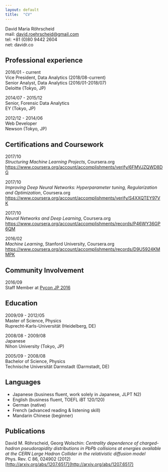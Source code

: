 ```yaml
---
layout: default
title:  "CV"
---
```

David Maria Röhrscheid  
mail: david.roehrscheid@gmail.com  
tel: +81 (0)80 9442 2604  
net: davidr.co

## Professional experience

2016/01 - current  
Vice President, Data Analytics (2018/08-current)  
Senior Analyst, Data Analytics (2016/01-2018/07)  
Deloitte (Tokyo, JP)

2014/07 - 2015/12  
Senior, Forensic Data Analytics  
EY (Tokyo, JP)

2012/12 - 2014/06  
Web Developer  
Newson (Tokyo, JP)

## Certifications and Coursework

2017/10  
*Structuring Machine Learning Projects*, Coursera.org  
[https://www.coursera.org/account/accomplishments/verify/6FMVJZQWD8DG ](https://www.coursera.org/account/accomplishments/verify/6FMVJZQWD8DG)

2017/10  
*Improving Deep Neural Networks: Hyperparameter tuning, Regularization and Optimization*, Coursera.org  
[https://www.coursera.org/account/accomplishments/verify/S4XXQTEY97VK ](https://www.coursera.org/account/accomplishments/verify/S4XXQTEY97VK)

2017/10  
*Neural Networks and Deep Learning*, Coursera.org  
[https://www.coursera.org/account/accomplishments/records/P46WY36GP6QM ](https://www.coursera.org/account/accomplishments/records/P46WY36GP6QM)

2016/02  
*Machine Learning*, Stanford University, Coursera.org  
[https://www.coursera.org/account/accomplishments/records/D9U5924KMMPK ](https://www.coursera.org/account/accomplishments/records/D9U5924KMMPK)  

## Community Involvement

2016/09  
Staff Member at [Pycon JP 2016](https://pycon.jp/2016/ja/about/staff-list/)

## Education

2009/09 - 2012/05  
Master of Science, Physics  
Ruprecht-Karls-Universität (Heidelberg, DE)

2008/08 - 2009/08  
Japanese  
Nihon University (Tokyo, JP)

2005/09 - 2008/08  
Bachelor of Science, Physics  
Technische Universität Darmstadt (Darmstadt, DE)

## Languages

* Japanese (business fluent, work solely in Japanese, JLPT N2)
* English (business fluent, TOEFL iBT 120/120)
* German (native)
* French (advanced reading & listening skill)
* Mandarin Chinese (beginner)

## Publications

David M. Röhrscheid, Georg Wolschin:
*Centrality dependence of charged-hadron pseudorapidity
distributions in PbPb collisions at energies available at the CERN Large Hadron Collider in the
relativistic diffusion model*  
Phys. Rev. C 86, 024902 (2012)  
[http://arxiv.org/abs/1207.6517](http://arxiv.org/abs/1207.6517)
